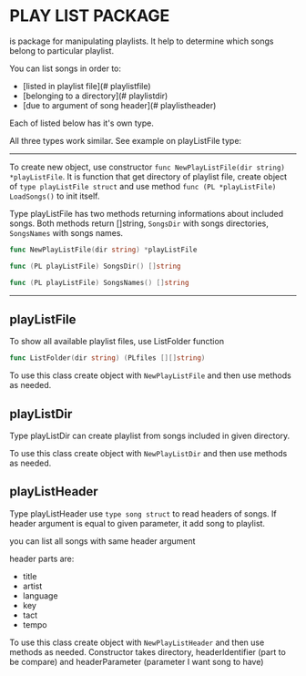 # PLAY LIST PACKAGE

is package for manipulating playlists. It help to determine which songs belong to particular playlist.

You can list songs in order to:
* [listed in playlist file](# playlistfile)
* [belonging to a directory](# playlistdir)
* [due to argument of song header](# playlistheader)

Each of listed below has it's own type.

All three types work similar. See example on playListFile type:

---

To create new object, use constructor `func NewPlayListFile(dir string) *playListFile`. It is function that get directory of playlist file, create object of `type playListFile struct` and use method `func (PL *playListFile) LoadSongs()` to init itself.

Type playListFile has two methods returning informations about included songs. Both methods return []string, `SongsDir` with songs directories, `SongsNames` with songs names.


```go
func NewPlayListFile(dir string) *playListFile

func (PL playListFile) SongsDir() []string

func (PL playListFile) SongsNames() []string

```

---

## playListFile

To show all available playlist files, use ListFolder function

```go
func ListFolder(dir string) (PLfiles [][]string)
```

To use this class create object with `NewPlayListFile` and then use methods as needed.

## playListDir

Type playListDir can create playlist from songs included in given directory.

To use this class create object with `NewPlayListDir` and then use methods as needed.

## playListHeader

Type playListHeader use `type song struct` to read headers of songs. If header argument is equal to given parameter, it add song to playlist.

you can list all songs with same header argument

header parts are:
* title
* artist
* language
* key
* tact
* tempo

To use this class create object with `NewPlayListHeader` and then use methods as needed. Constructor takes directory, headerIdentifier (part to be compare) and headerParameter (parameter I want song to have)
